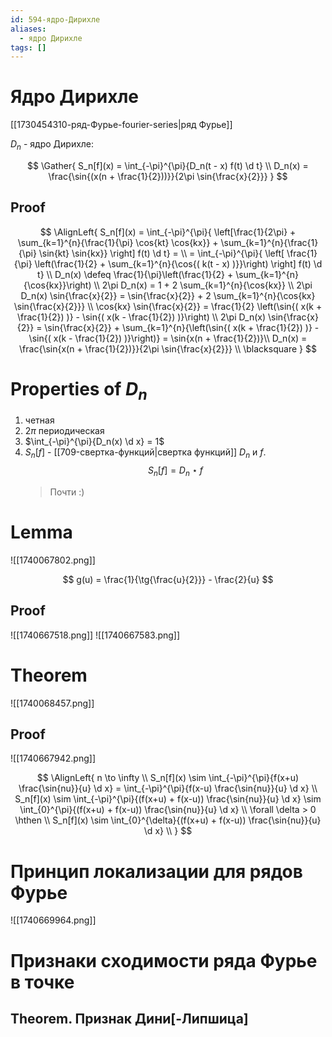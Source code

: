 ```yaml
---
id: 594-ядро-Дирихле
aliases:
  - ядро Дирихле
tags: []
---
```


# Ядро Дирихле

[[1730454310-ряд-Фурье-fourier-series|ряд Фурье]]

$D_n$ - ядро Дирихле:

$$
\Gather{
S_n[f](x) = \int_{-\pi}^{\pi}{D_n(t - x) f(t) \d t} \\
D_n(x) = \frac{\sin{(x(n + \frac{1}{2}))}}{2\pi \sin{\frac{x}{2}}}
}
$$

## Proof

$$
\AlignLeft{
S_n[f](x) = \int_{-\pi}^{\pi}{ \left[\frac{1}{2\pi} +
\sum_{k=1}^{n}{\frac{1}{\pi} \cos{kt} \cos{kx}} +
\sum_{k=1}^{n}{\frac{1}{\pi} \sin{kt} \sin{kx}}
\right] f(t) \d t} = \\
= \int_{-\pi}^{\pi}{ \left[
\frac{1}{\pi} \left(\frac{1}{2} + \sum_{k=1}^{n}{\cos{( k(t - x) )}}\right)
\right] f(t) \d t} \\
D_n(x) \defeq \frac{1}{\pi}\left(\frac{1}{2} + \sum_{k=1}^{n}{\cos{kx}}\right) \\
2\pi D_n(x) = 1 + 2 \sum_{k=1}^{n}{\cos{kx}} \\
2\pi D_n(x) \sin{\frac{x}{2}} = \sin{\frac{x}{2}} + 2 \sum_{k=1}^{n}{\cos{kx} \sin{\frac{x}{2}}} \\
\cos{kx} \sin{\frac{x}{2}} = \frac{1}{2}
\left(\sin{( x(k + \frac{1}{2}) )} - \sin{( x(k - \frac{1}{2}) )}\right) \\
2\pi D_n(x) \sin{\frac{x}{2}} = \sin{\frac{x}{2}} +
\sum_{k=1}^{n}{\left(\sin{( x(k + \frac{1}{2}) )} - \sin{( x(k - \frac{1}{2}) )}\right)} =
\sin{x(n + \frac{1}{2})}\\
D_n(x) = \frac{\sin{x(n + \frac{1}{2})}}{2\pi \sin{\frac{x}{2}}} \\
\blacksquare
}
$$

# Properties of $D_n$

1. четная
2. $2\pi$ периодическая
3. $\int_{-\pi}^{\pi}{D_n(x) \d x} = 1$
4. $S_n[f]$ - [[709-свертка-функций|свертка функций]] $D_n$ и $f$.
   $$
   S_n[f] = D_n \star f
   $$
   > Почти :)

# Lemma

![[1740067802.png]]

$$
g(u) = \frac{1}{\tg{\frac{u}{2}}} - \frac{2}{u}
$$

## Proof

![[1740667518.png]]
![[1740667583.png]]

# Theorem

![[1740068457.png]]

## Proof

![[1740667942.png]]

$$
\AlignLeft{
n \to \infty \\
S_n[f](x) \sim \int_{-\pi}^{\pi}{f(x+u) \frac{\sin{nu}}{u} \d x} =
\int_{-\pi}^{\pi}{f(x-u) \frac{\sin{nu}}{u} \d x} \\
S_n[f](x) \sim \int_{-\pi}^{\pi}{(f(x+u) + f(x-u)) \frac{\sin{nu}}{u} \d x}
\sim \int_{0}^{\pi}{(f(x+u) + f(x-u)) \frac{\sin{nu}}{u} \d x}
\\
\forall \delta > 0 \hthen \\
S_n[f](x) \sim \int_{0}^{\delta}{(f(x+u) + f(x-u)) \frac{\sin{nu}}{u} \d x} \\
}
$$

# Принцип локализации для рядов Фурье

![[1740669964.png]]

# Признаки сходимости ряда Фурье в точке

## Theorem. Признак Дини[-Липшица]
